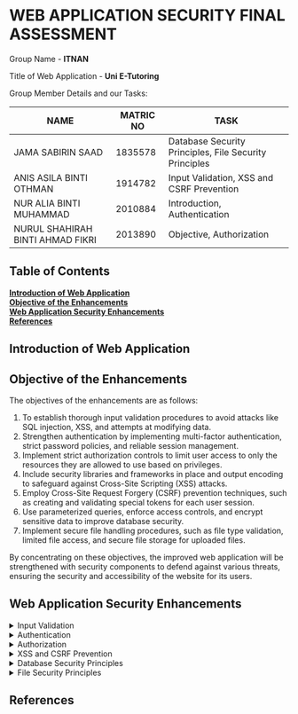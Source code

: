 # WEB APPLICATION SECURITY FINAL ASSESSMENT

Group Name - **ITNAN**<br>

Title of Web Application - **Uni E-Tutoring**<br>

Group Member Details and our Tasks:

NAME                          |MATRIC NO                      | TASK                    |
-------------------------------|-----------------------------|-----------------------------|
JAMA SABIRIN SAAD         |1835578          |Database Security Principles, File Security Principles |
ANIS ASILA BINTI OTHMAN          |    1914782         |Input Validation, XSS and CSRF Prevention       |
NUR ALIA BINTI MUHAMMAD   |2010884 |Introduction, Authentication  |
NURUL SHAHIRAH BINTI AHMAD FIKRI|2013890  |Objective, Authorization |

## Table of Contents
**[Introduction of Web Application](#introduction-of-web-application)**<br>
**[Objective of the Enhancements](#objective-of-the-enhancements)**<br>
**[Web Application Security Enhancements](#web-application-security-enhancements)**<br>
**[References](#references)**<br>

## Introduction of Web Application

## Objective of the Enhancements

The objectives of the enhancements are as follows:
  1. To establish thorough input validation procedures to avoid attacks like SQL injection, XSS, and attempts at modifying data.
  2. Strengthen authentication by implementing multi-factor authentication, strict password policies, and reliable session management.
  3. Implement strict authorization controls to limit user access to only the resources they are allowed to use based on  privileges.
  4. Include security libraries and frameworks in place and output encoding to safeguard against Cross-Site Scripting (XSS) attacks.
  5. Employ Cross-Site Request Forgery (CSRF) prevention techniques, such as creating and validating special tokens for each user session.
  6. Use parameterized queries, enforce access controls, and encrypt sensitive data to improve database security.
  7. Implement secure file handling procedures, such as file type validation, limited file access, and secure file storage for uploaded files.

By concentrating on these objectives, the improved web application will be strengthened with security components to defend against various threats, ensuring the security and accessibility of the website for its users.

## Web Application Security Enhancements

<details><summary>Input Validation</summary>

</details>

<details><summary>Authentication</summary>

</details>

<details><summary>Authorization</summary>

</details>

<details><summary>XSS and CSRF Prevention</summary>
  
</details> 

<details><summary>Database Security Principles</summary>

</details>
  
<details><summary>File Security Principles</summary>

</details>

## References

